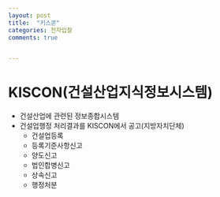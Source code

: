 ```yaml
---
layout: post
title:  "키스콘"
categories: 전자입찰
comments: true


---
```


# KISCON(건설산업지식정보시스템)

- 건설산업에 관련된 정보종합시스템
- 건설업행정 처리결과를 KISCON에서 공고(지방자치단체)
  - 건설업등록
  - 등록기준사항신고
  - 양도신고
  - 법인합병신고
  - 상속신고
  - 행정처분